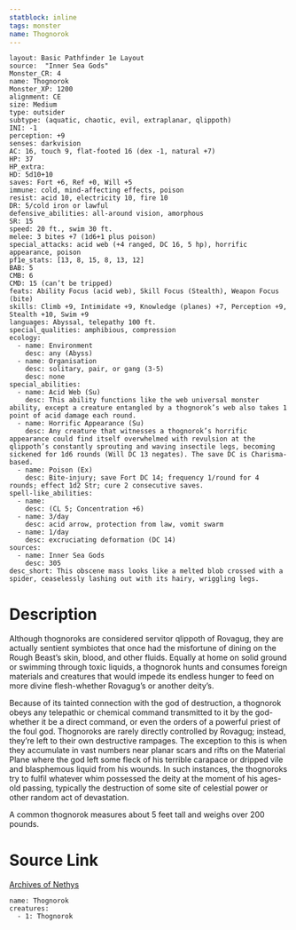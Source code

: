 ```yaml
---
statblock: inline
tags: monster
name: Thognorok
---
```

```statblock
layout: Basic Pathfinder 1e Layout
source:  "Inner Sea Gods"
Monster_CR: 4
name: Thognorok
Monster_XP: 1200
alignment: CE
size: Medium
type: outsider
subtype: (aquatic, chaotic, evil, extraplanar, qlippoth)
INI: -1
perception: +9
senses: darkvision
AC: 16, touch 9, flat-footed 16 (dex -1, natural +7)
HP: 37
HP_extra: 
HD: 5d10+10
saves: Fort +6, Ref +0, Will +5
immune: cold, mind-affecting effects, poison
resist: acid 10, electricity 10, fire 10
DR: 5/cold iron or lawful
defensive_abilities: all-around vision, amorphous
SR: 15
speed: 20 ft., swim 30 ft.
melee: 3 bites +7 (1d6+1 plus poison)
special_attacks: acid web (+4 ranged, DC 16, 5 hp), horrific appearance, poison
pf1e_stats: [13, 8, 15, 8, 13, 12]
BAB: 5
CMB: 6
CMD: 15 (can’t be tripped)
feats: Ability Focus (acid web), Skill Focus (Stealth), Weapon Focus (bite)
skills: Climb +9, Intimidate +9, Knowledge (planes) +7, Perception +9, Stealth +10, Swim +9
languages: Abyssal, telepathy 100 ft.
special_qualities: amphibious, compression
ecology:
  - name: Environment
    desc: any (Abyss)
  - name: Organisation
    desc: solitary, pair, or gang (3-5)
    desc: none
special_abilities:
  - name: Acid Web (Su)
    desc: This ability functions like the web universal monster ability, except a creature entangled by a thognorok’s web also takes 1 point of acid damage each round.
  - name: Horrific Appearance (Su)
    desc: Any creature that witnesses a thognorok’s horrific appearance could find itself overwhelmed with revulsion at the qlippoth’s constantly sprouting and waving insectile legs, becoming sickened for 1d6 rounds (Will DC 13 negates). The save DC is Charisma-based.
  - name: Poison (Ex)
    desc: Bite-injury; save Fort DC 14; frequency 1/round for 4 rounds; effect 1d2 Str; cure 2 consecutive saves.
spell-like_abilities:
  - name:
    desc: (CL 5; Concentration +6)
  - name: 3/day
    desc: acid arrow, protection from law, vomit swarm
  - name: 1/day
    desc: excruciating deformation (DC 14)
sources:
  - name: Inner Sea Gods
    desc: 305
desc_short: This obscene mass looks like a melted blob crossed with a spider, ceaselessly lashing out with its hairy, wriggling legs.
```
# Description
Although thognoroks are considered servitor qlippoth of Rovagug, they are actually sentient symbiotes that once had the misfortune of dining on the Rough Beast’s skin, blood, and other fluids. Equally at home on solid ground or swimming through toxic liquids, a thognorok hunts and consumes foreign materials and creatures that would impede its endless hunger to feed on more divine flesh-whether Rovagug’s or another deity’s.

Because of its tainted connection with the god of destruction, a thognorok obeys any telepathic or chemical command transmitted to it by the god-whether it be a direct command, or even the orders of a powerful priest of the foul god. Thognoroks are rarely directly controlled by Rovagug; instead, they’re left to their own destructive rampages. The exception to this is when they accumulate in vast numbers near planar scars and rifts on the Material Plane where the god left some fleck of his terrible carapace or dripped vile and blasphemous liquid from his wounds. In such instances, the thognoroks try to fulfil whatever whim possessed the deity at the moment of his ages-old passing, typically the destruction of some site of celestial power or other random act of devastation.

A common thognorok measures about 5 feet tall and weighs over 200 pounds.
# Source Link
[Archives of Nethys](https://aonprd.com/MonsterDisplay.aspx?ItemName=Thognorok)
```encounter-table
name: Thognorok
creatures:
  - 1: Thognorok
```
